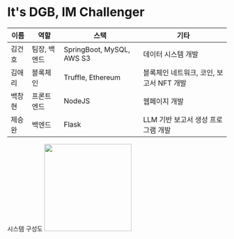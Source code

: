 # It's DGB, IM Challenger

| 이름   | 역할                  | 스택                       | 기타                               |
|---------|------------------------|-----------------------------|-----------------------------------|
| 김건호   | 팀장, 백엔드     | SpringBoot, MySQL, AWS S3  | 데이터 시스템 개발                |
| 김애리   | 블록체인    | Truffle, Ethereum          | 블록체인 네트워크, 코인, 보고서 NFT 개발 |
| 백창현   | 프론트엔드   | NodeJS                     | 웹페이지 개발                     |
| 제승완   | 백엔드       | Flask                       | LLM 기반 보고서 생성 프로그램 개발 |

시스템 구성도
<img src="https://i.postimg.cc/gkz9THzj/image.png" width="200" height="200">

